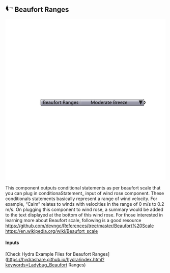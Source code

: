 ## ![](../../images/icons/Beaufort_Ranges.png) Beaufort Ranges

![](../../images/components/Beaufort_Ranges.png)

This component outputs conditional statements as per beaufort scale that you can plug in conditionaStatement_ input of wind rose component. These conditionals statements basically represent a range of wind velocity. For example, “Calm” relates to winds with velocities in the range of 0 m/s to 0.2 m/s. On plugging this component to wind rose, a summary would be added to the text displayed at the bottom of this wind rose.
 For those interested in learning more about Beaufort scale, following is a good resource
 https://github.com/devngc/References/tree/master/Beaufort%20Scale
 https://en.wikipedia.org/wiki/Beaufort_scale 
 

#### Inputs


[Check Hydra Example Files for Beaufort Ranges](https://hydrashare.github.io/hydra/index.html?keywords=Ladybug_Beaufort Ranges)